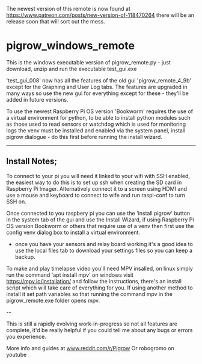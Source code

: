 
The newest version of this remote is now found at https://www.patreon.com/posts/new-version-of-118470264 there will be an release soon that will sort out the mess. 


# pigrow_windows_remote

This is the windows executable version of pigrow_remote.py - just download, unzip and run the executable test_gui.exe

'test_gui_008' now has all the features of the old gui 'pigrow_remote_4_9b' except for the Graphing and User Log tabs. The features are upgraded in many ways so use the new gui for everything except for these - they'll be added in future versions. 

To use the newest Raspberry Pi OS version 'Bookworm' requires the use of a virtual environment for python, to be able to install python modules such as those used to read sensors or watchdog which is used for monitoring logs the venv must be installed and enabled via the system panel, install pigrow dialogue - do this first before running the install wizard. 

-------

 Install Notes; 
 -------------

 To connect to your pi you will need it linked to your wifi with SSH enabled, the easiest way to do this is to set up ssh when creating the SD card in Raspberry Pi Imager. Alternatively connect it to a screen using HDMI and use a mouse and keyboard to connect to wife and run raspi-conf to turn SSH on. 

 Once connected to you raspbery pi you can use the 'install pigrow' button in the system tab of the gui and use the Install Wizard, if using Raspberry Pi OS version Bookworm or others that require use of a venv then first use the config venv dialog box to install a virtual environment.

 - once you have your sensors and relay board working it's a good idea to use the local files tab to download your settings files so you can keep a backup.   

 To make and play timelapse video you'll need MPV insalled, on linux simply run the command 'apt install mpv' on windows visit https://mpv.io/installation/ and follow the instructions, there's an install script which will take care of everything for you. If using another method to install it set path variables so that running the command mpv in the pigrow_remote.exe folder opens mpv.

--

This is still a rapidly evolving work-in-progress so not all features are complete, it'd be really helpful if you could tell me about any bugs or errors you experience.   


  More info and guides at www.reddit.com/r/Pigrow 
  Or robogromo on youtube  
  
